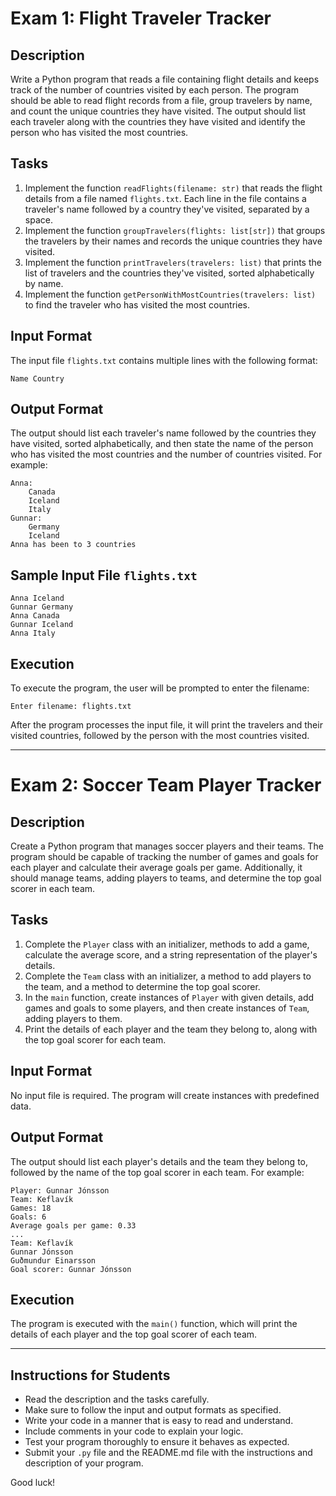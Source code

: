 # Exam 1: Flight Traveler Tracker

## Description

Write a Python program that reads a file containing flight details and keeps track of the number of countries visited by each person. The program should be able to read flight records from a file, group travelers by name, and count the unique countries they have visited. The output should list each traveler along with the countries they have visited and identify the person who has visited the most countries.

## Tasks

1. Implement the function `readFlights(filename: str)` that reads the flight details from a file named `flights.txt`. Each line in the file contains a traveler's name followed by a country they've visited, separated by a space.
2. Implement the function `groupTravelers(flights: list[str])` that groups the travelers by their names and records the unique countries they have visited.
3. Implement the function `printTravelers(travelers: list)` that prints the list of travelers and the countries they've visited, sorted alphabetically by name.
4. Implement the function `getPersonWithMostCountries(travelers: list)` to find the traveler who has visited the most countries.

## Input Format

The input file `flights.txt` contains multiple lines with the following format:

```
Name Country
```

## Output Format

The output should list each traveler's name followed by the countries they have visited, sorted alphabetically, and then state the name of the person who has visited the most countries and the number of countries visited. For example:

```
Anna:
    Canada
    Iceland
    Italy
Gunnar:
    Germany
    Iceland
Anna has been to 3 countries
```

## Sample Input File `flights.txt`

```
Anna Iceland
Gunnar Germany
Anna Canada
Gunnar Iceland
Anna Italy
```

## Execution

To execute the program, the user will be prompted to enter the filename:

```
Enter filename: flights.txt
```

After the program processes the input file, it will print the travelers and their visited countries, followed by the person with the most countries visited.

---

# Exam 2: Soccer Team Player Tracker

## Description

Create a Python program that manages soccer players and their teams. The program should be capable of tracking the number of games and goals for each player and calculate their average goals per game. Additionally, it should manage teams, adding players to teams, and determine the top goal scorer in each team.

## Tasks

1. Complete the `Player` class with an initializer, methods to add a game, calculate the average score, and a string representation of the player's details.
2. Complete the `Team` class with an initializer, a method to add players to the team, and a method to determine the top goal scorer.
3. In the `main` function, create instances of `Player` with given details, add games and goals to some players, and then create instances of `Team`, adding players to them.
4. Print the details of each player and the team they belong to, along with the top goal scorer for each team.

## Input Format

No input file is required. The program will create instances with predefined data.

## Output Format

The output should list each player's details and the team they belong to, followed by the name of the top goal scorer in each team. For example:

```
Player: Gunnar Jónsson
Team: Keflavík
Games: 18
Goals: 6
Average goals per game: 0.33
...
Team: Keflavík
Gunnar Jónsson
Guðmundur Einarsson
Goal scorer: Gunnar Jónsson
```

## Execution

The program is executed with the `main()` function, which will print the details of each player and the top goal scorer of each team.

---

## Instructions for Students

- Read the description and the tasks carefully.
- Make sure to follow the input and output formats as specified.
- Write your code in a manner that is easy to read and understand.
- Include comments in your code to explain your logic.
- Test your program thoroughly to ensure it behaves as expected.
- Submit your `.py` file and the README.md file with the instructions and description of your program.

Good luck!

